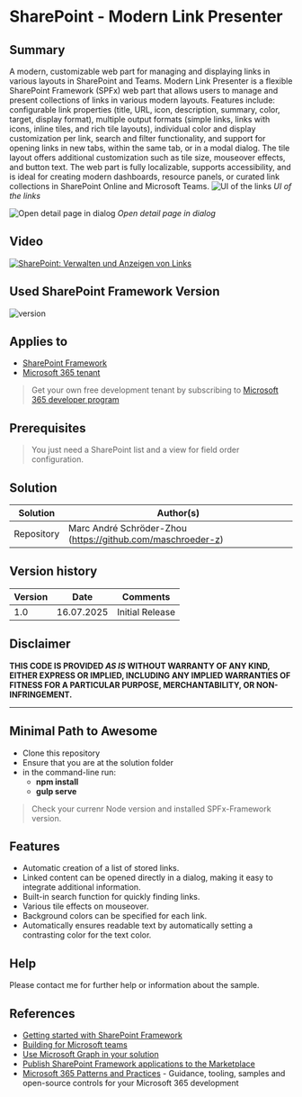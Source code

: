 # SharePoint - Modern Link Presenter
## Summary

A modern, customizable web part for managing and displaying links in various layouts in SharePoint and Teams. Modern Link Presenter is a flexible SharePoint Framework (SPFx) web part that allows users to manage and present collections of links in various modern layouts. Features include: configurable link properties (title, URL, icon, description, summary, color, target, display format), multiple output formats (simple links, links with icons, inline tiles, and rich tile layouts), individual color and display customization per link, search and filter functionality, and support for opening links in new tabs, within the same tab, or in a modal dialog. The tile layout offers additional customization such as tile size, mouseover effects, and button text. The web part is fully localizable, supports accessibility, and is ideal for creating modern dashboards, resource panels, or curated link collections in SharePoint Online and Microsoft Teams.
![UI of the links](https://www.dev-sky.net/img/apps/modernlink-01.png)
*UI of the links*

![Open detail page in dialog](https://www.dev-sky.net/img/apps/modernlink-02.png)
*Open detail page in dialog*


## Video
[![SharePoint: Verwalten und Anzeigen von Links](https://img.youtube.com/vi/nLRxo9XBwag/hqdefault.jpg)](https://youtu.be/nLRxo9XBwag)

## Used SharePoint Framework Version
![version](https://img.shields.io/badge/version-1.20-green.svg)

## Applies to

- [SharePoint Framework](https://aka.ms/spfx)
- [Microsoft 365 tenant](https://docs.microsoft.com/en-us/sharepoint/dev/spfx/set-up-your-developer-tenant)

> Get your own free development tenant by subscribing to [Microsoft 365 developer program](http://aka.ms/o365devprogram)

## Prerequisites

> You just need a SharePoint list and a view for field order configuration.

## Solution

| Solution    | Author(s)                                                   |
| ----------- | ----------------------------------------------------------- |
| Repository  | Marc André Schröder-Zhou (https://github.com/maschroeder-z) |

## Version history

| Version | Date             | Comments              |
| ------- | ---------------- | --------------------- |
| 1.0     | 16.07.2025       | Initial Release       |

## Disclaimer

**THIS CODE IS PROVIDED _AS IS_ WITHOUT WARRANTY OF ANY KIND, EITHER EXPRESS OR IMPLIED, INCLUDING ANY IMPLIED WARRANTIES OF FITNESS FOR A PARTICULAR PURPOSE, MERCHANTABILITY, OR NON-INFRINGEMENT.**

---

## Minimal Path to Awesome

- Clone this repository
- Ensure that you are at the solution folder
- in the command-line run:
  - **npm install**
  - **gulp serve**

> Check your currenr Node version and installed SPFx-Framework version.

## Features
- Automatic creation of a list of stored links.
- Linked content can be opened directly in a dialog, making it easy to integrate additional information.
- Built-in search function for quickly finding links.
- Various tile effects on mouseover.
- Background colors can be specified for each link.
- Automatically ensures readable text by automatically setting a contrasting color for the text color.

## Help
Please contact me for further help or information about the sample.

## References

- [Getting started with SharePoint Framework](https://docs.microsoft.com/en-us/sharepoint/dev/spfx/set-up-your-developer-tenant)
- [Building for Microsoft teams](https://docs.microsoft.com/en-us/sharepoint/dev/spfx/build-for-teams-overview)
- [Use Microsoft Graph in your solution](https://docs.microsoft.com/en-us/sharepoint/dev/spfx/web-parts/get-started/using-microsoft-graph-apis)
- [Publish SharePoint Framework applications to the Marketplace](https://docs.microsoft.com/en-us/sharepoint/dev/spfx/publish-to-marketplace-overview)
- [Microsoft 365 Patterns and Practices](https://aka.ms/m365pnp) - Guidance, tooling, samples and open-source controls for your Microsoft 365 development
